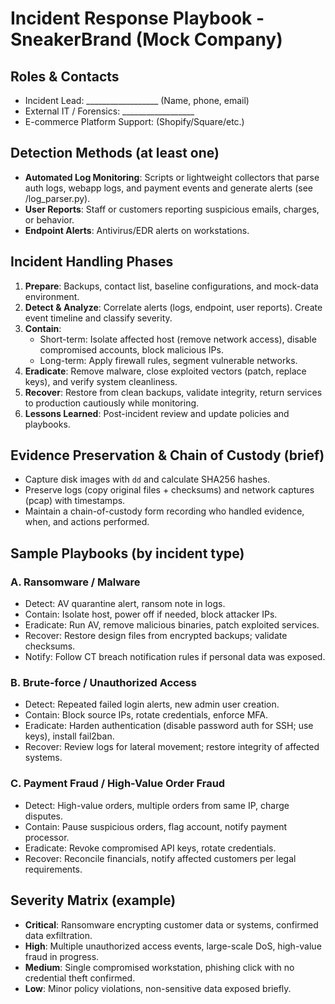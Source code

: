 # Incident Response Playbook - SneakerBrand (Mock Company)

## Roles & Contacts
- Incident Lead: __________________ (Name, phone, email)
- External IT / Forensics: __________________
- E-commerce Platform Support: (Shopify/Square/etc.)

## Detection Methods (at least one)
- **Automated Log Monitoring**: Scripts or lightweight collectors that parse auth logs, webapp logs, and payment events and generate alerts (see /log_parser.py).
- **User Reports**: Staff or customers reporting suspicious emails, charges, or behavior.
- **Endpoint Alerts**: Antivirus/EDR alerts on workstations.

## Incident Handling Phases
1. **Prepare**: Backups, contact list, baseline configurations, and mock-data environment.
2. **Detect & Analyze**: Correlate alerts (logs, endpoint, user reports). Create event timeline and classify severity.
3. **Contain**:
   - Short-term: Isolate affected host (remove network access), disable compromised accounts, block malicious IPs.
   - Long-term: Apply firewall rules, segment vulnerable networks.
4. **Eradicate**: Remove malware, close exploited vectors (patch, replace keys), and verify system cleanliness.
5. **Recover**: Restore from clean backups, validate integrity, return services to production cautiously while monitoring.
6. **Lessons Learned**: Post-incident review and update policies and playbooks.

## Evidence Preservation & Chain of Custody (brief)
- Capture disk images with `dd` and calculate SHA256 hashes.
- Preserve logs (copy original files + checksums) and network captures (pcap) with timestamps.
- Maintain a chain-of-custody form recording who handled evidence, when, and actions performed.

## Sample Playbooks (by incident type)
### A. Ransomware / Malware
- Detect: AV quarantine alert, ransom note in logs.
- Contain: Isolate host, power off if needed, block attacker IPs.
- Eradicate: Run AV, remove malicious binaries, patch exploited services.
- Recover: Restore design files from encrypted backups; validate checksums.
- Notify: Follow CT breach notification rules if personal data was exposed.

### B. Brute-force / Unauthorized Access
- Detect: Repeated failed login alerts, new admin user creation.
- Contain: Block source IPs, rotate credentials, enforce MFA.
- Eradicate: Harden authentication (disable password auth for SSH; use keys), install fail2ban.
- Recover: Review logs for lateral movement; restore integrity of affected systems.

### C. Payment Fraud / High-Value Order Fraud
- Detect: High-value orders, multiple orders from same IP, charge disputes.
- Contain: Pause suspicious orders, flag account, notify payment processor.
- Eradicate: Revoke compromised API keys, rotate credentials.
- Recover: Reconcile financials, notify affected customers per legal requirements.

## Severity Matrix (example)
- **Critical**: Ransomware encrypting customer data or systems, confirmed data exfiltration.
- **High**: Multiple unauthorized access events, large-scale DoS, high-value fraud in progress.
- **Medium**: Single compromised workstation, phishing click with no credential theft confirmed.
- **Low**: Minor policy violations, non-sensitive data exposed briefly.

